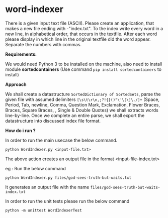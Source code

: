 # word-indexer
There is a given input text file (ASCII). Please create an application, that makes a new file ending with -"index.txt". To the index write every word in a new line, in alphabetical order, that occurs in the textfile. After each word please display in which line in the original textfile did the word appear. Separate the numbers with commas. 

**Requirements:**

 We would need Python 3 to be installed on the machine, also need to install module **sortedcontainers** (Use command `pip install sortedcontainers` to install)
 
**Approach** 

  We shall create a datastructure `SortedDictionary of SortedSets`, parse the given file with assumed delimiters `[\s\t\r\n,;?!{}()"\'\[\]\./]+` (Space, Period, Tab, newline, Comma, Question Mark, Exclamation, Flower Braces, Braces, Square Braces, \, Single & Double Quotes) we shall extracts words line-by-line. Once we complete an entire parse, we shall export the datastructure into discussed index file format. 

**How do i run ?**


In order to run the main usecase the below command.

`python WordIndexer.py <input-file.txt>`

The above action creates an output file in the format <input-file-index.txt>

eg :  Run the below command

`python WordIndexer.py files/god-sees-truth-but-waits.txt`

It generates an output file with the name `files/god-sees-truth-but-waits-index.txt`

In order to run the unit tests please run the below command 

`python -m unittest WordIndexerTest`



